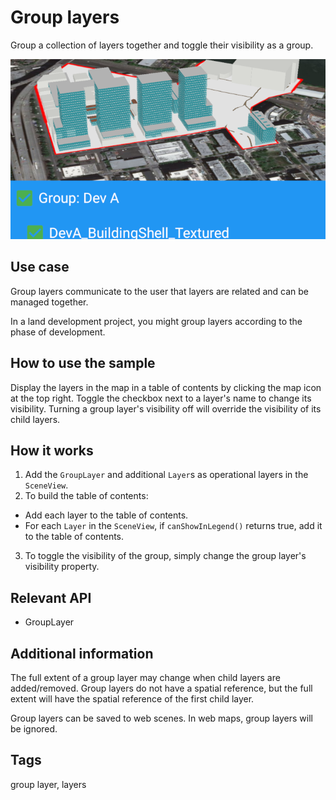 # Group layers

Group a collection of layers together and toggle their visibility as a group.

![Image of group layers](group-layers.png)

## Use case  

Group layers communicate to the user that layers are related and can be managed together.

In a land development project, you might group layers according to the phase of development.

## How to use the sample

Display the layers in the map in a table of contents by clicking the map icon at the top right. Toggle the checkbox next to a layer's name to change its visibility. Turning a group layer's visibility off will override the visibility of its child layers.

## How it works

1. Add the `GroupLayer` and additional `Layer`s as operational layers in the `SceneView`.
2. To build the table of contents:
  * Add each layer to the table of contents.
  * For each `Layer` in the `SceneView`, if `canShowInLegend()` returns true, add it to the table of contents.
3. To toggle the visibility of the group, simply change the group layer's visibility property.

## Relevant API

* GroupLayer

## Additional information

The full extent of a group layer may change when child layers are added/removed. Group layers do not have a spatial reference, but the full extent will have the spatial reference of the first child layer.

Group layers can be saved to web scenes. In web maps, group layers will be ignored.

## Tags

group layer, layers
